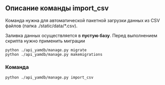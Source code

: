 ## Описание команды import_csv

Команда нужна для автоматической пакетной загрузки
данных из CSV файлов (папка ./static/data/*.csv).

Заливка данных осуществляется в **пустую базу**.
Перед выполнением скрипта нужно применить миграции

```
python ./api_yamdb/manage.py migrate
python ./api_yamdb/manage.py makemigrations
```

### Команда

```
python ./api_yamdb/manage.py import_csv 
```